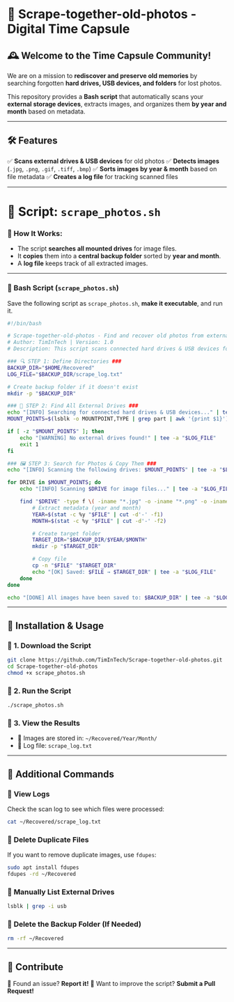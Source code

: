 

# 📸 **Scrape-together-old-photos - Digital Time Capsule**

## **🕰️ Welcome to the Time Capsule Community!**

We are on a mission to **rediscover and preserve old memories** by searching forgotten **hard drives, USB devices, and folders** for lost photos.

This repository provides a **Bash script** that automatically scans your **external storage devices**, extracts images, and organizes them **by year and month** based on metadata.

---

## **🛠️ Features**
✅ **Scans external drives & USB devices** for old photos
✅ **Detects images** (`.jpg`, `.png`, `.gif`, `.tiff`, `.bmp`)
✅ **Sorts images by year & month** based on file metadata
✅ **Creates a log file** for tracking scanned files

---

# 🚀 **Script: `scrape_photos.sh`**

### **📂 How It Works:**
- The script **searches all mounted drives** for image files.
- It **copies** them into a **central backup folder** sorted by **year and month**.
- A **log file** keeps track of all extracted images.

---

### **📜 Bash Script (`scrape_photos.sh`)**

Save the following script as `scrape_photos.sh`, **make it executable**, and run it.

```bash
#!/bin/bash

# Scrape-together-old-photos - Find and recover old photos from external storage
# Author: TimInTech | Version: 1.0
# Description: This script scans connected hard drives & USB devices for old photos and copies them to a central "Recovered" folder.

### 🔍 STEP 1: Define Directories ###
BACKUP_DIR="$HOME/Recovered"
LOG_FILE="$BACKUP_DIR/scrape_log.txt"

# Create backup folder if it doesn't exist
mkdir -p "$BACKUP_DIR"

### 📂 STEP 2: Find All External Drives ###
echo "[INFO] Searching for connected hard drives & USB devices..." | tee -a "$LOG_FILE"
MOUNT_POINTS=$(lsblk -o MOUNTPOINT,TYPE | grep part | awk '{print $1}')

if [ -z "$MOUNT_POINTS" ]; then
    echo "[WARNING] No external drives found!" | tee -a "$LOG_FILE"
    exit 1
fi

### 🖼️ STEP 3: Search for Photos & Copy Them ###
echo "[INFO] Scanning the following drives: $MOUNT_POINTS" | tee -a "$LOG_FILE"

for DRIVE in $MOUNT_POINTS; do
    echo "[INFO] Scanning $DRIVE for image files..." | tee -a "$LOG_FILE"

    find "$DRIVE" -type f \( -iname "*.jpg" -o -iname "*.png" -o -iname "*.gif" -o -iname "*.tiff" -o -iname "*.bmp" \) | while read -r FILE; do
        # Extract metadata (year and month)
        YEAR=$(stat -c %y "$FILE" | cut -d'-' -f1)
        MONTH=$(stat -c %y "$FILE" | cut -d'-' -f2)

        # Create target folder
        TARGET_DIR="$BACKUP_DIR/$YEAR/$MONTH"
        mkdir -p "$TARGET_DIR"

        # Copy file
        cp -n "$FILE" "$TARGET_DIR"
        echo "[OK] Saved: $FILE → $TARGET_DIR" | tee -a "$LOG_FILE"
    done
done

echo "[DONE] All images have been saved to: $BACKUP_DIR" | tee -a "$LOG_FILE"
```

---

## **📖 Installation & Usage**

### 🔹 **1. Download the Script**
```bash
git clone https://github.com/TimInTech/Scrape-together-old-photos.git
cd Scrape-together-old-photos
chmod +x scrape_photos.sh
```

### 🔹 **2. Run the Script**
```bash
./scrape_photos.sh
```

### 🔹 **3. View the Results**
- 📂 Images are stored in: `~/Recovered/Year/Month/`
- 📄 Log file: `scrape_log.txt`

---

## 🔧 **Additional Commands**

### 📌 **View Logs**
Check the scan log to see which files were processed:
```bash
cat ~/Recovered/scrape_log.txt
```

### 📌 **Delete Duplicate Files**
If you want to remove duplicate images, use `fdupes`:
```bash
sudo apt install fdupes
fdupes -rd ~/Recovered
```

### 📌 **Manually List External Drives**
```bash
lsblk | grep -i usb
```

### 📌 **Delete the Backup Folder (If Needed)**
```bash
rm -rf ~/Recovered
```

---

## **🤝 Contribute**
🔹 Found an issue? **Report it!**
🔹 Want to improve the script? **Submit a Pull Request!**


